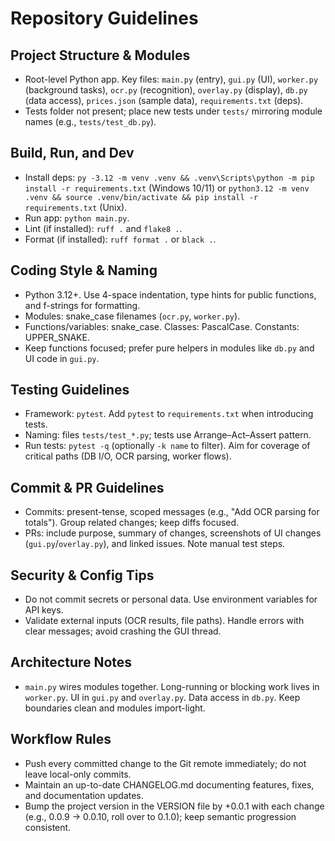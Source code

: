 # Repository Guidelines

## Project Structure & Modules
- Root-level Python app. Key files: `main.py` (entry), `gui.py` (UI), `worker.py` (background tasks), `ocr.py` (recognition), `overlay.py` (display), `db.py` (data access), `prices.json` (sample data), `requirements.txt` (deps).
- Tests folder not present; place new tests under `tests/` mirroring module names (e.g., `tests/test_db.py`).

## Build, Run, and Dev
- Install deps: `py -3.12 -m venv .venv && .venv\Scripts\python -m pip install -r requirements.txt` (Windows 10/11) or `python3.12 -m venv .venv && source .venv/bin/activate && pip install -r requirements.txt` (Unix).
- Run app: `python main.py`.
- Lint (if installed): `ruff .` and `flake8 .`.
- Format (if installed): `ruff format .` or `black .`.

## Coding Style & Naming
- Python 3.12+. Use 4-space indentation, type hints for public functions, and f-strings for formatting.
- Modules: snake_case filenames (`ocr.py`, `worker.py`).
- Functions/variables: snake_case. Classes: PascalCase. Constants: UPPER_SNAKE.
- Keep functions focused; prefer pure helpers in modules like `db.py` and UI code in `gui.py`.

## Testing Guidelines
- Framework: `pytest`. Add `pytest` to `requirements.txt` when introducing tests.
- Naming: files `tests/test_*.py`; tests use Arrange–Act–Assert pattern.
- Run tests: `pytest -q` (optionally `-k name` to filter). Aim for coverage of critical paths (DB I/O, OCR parsing, worker flows).

## Commit & PR Guidelines
- Commits: present-tense, scoped messages (e.g., "Add OCR parsing for totals"). Group related changes; keep diffs focused.
- PRs: include purpose, summary of changes, screenshots of UI changes (`gui.py`/`overlay.py`), and linked issues. Note manual test steps.

## Security & Config Tips
- Do not commit secrets or personal data. Use environment variables for API keys.
- Validate external inputs (OCR results, file paths). Handle errors with clear messages; avoid crashing the GUI thread.

## Architecture Notes
- `main.py` wires modules together. Long-running or blocking work lives in `worker.py`. UI in `gui.py` and `overlay.py`. Data access in `db.py`. Keep boundaries clean and modules import-light.

## Workflow Rules
- Push every committed change to the Git remote immediately; do not leave local-only commits.
- Maintain an up-to-date CHANGELOG.md documenting features, fixes, and documentation updates.
- Bump the project version in the VERSION file by +0.0.1 with each change (e.g., 0.0.9 -> 0.0.10, roll over to 0.1.0); keep semantic progression consistent.
